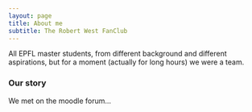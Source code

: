 ```yaml
---
layout: page
title: About me
subtitle: The Robert West FanClub
---
```


All EPFL master students, from different background and different aspirations, but for a moment (actually for long hours) we were a team.

### Our story

We met on the moodle forum...

